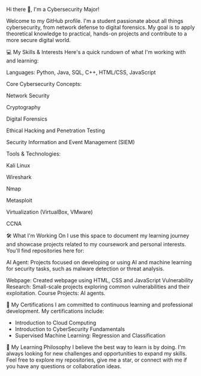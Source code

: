 Hi there 👋, I'm a Cybersecurity Major!

Welcome to my GitHub profile. I'm a student passionate about all things cybersecurity, from network defense to digital forensics. My goal is to apply theoretical knowledge to practical, hands-on projects and contribute to a more secure digital world.

💻 My Skills & Interests
Here's a quick rundown of what I'm working with and learning:

Languages: Python, Java, SQL, C++, HTML/CSS, JavaScript

Core Cybersecurity Concepts:

Network Security

Cryptography

Digital Forensics

Ethical Hacking and Penetration Testing

Security Information and Event Management (SIEM)

Tools & Technologies:

Kali Linux

Wireshark

Nmap

Metasploit

Virtualization (VirtualBox, VMware)

CCNA

🛠️ What I'm Working On
I use this space to document my learning journey and showcase projects related to my coursework and personal interests. You'll find repositories here for:

AI Agent: Projects focused on developing or using AI and machine learning for security tasks, such as malware detection or threat analysis.

Webpage: Created webpage using HTML, CSS and JavaScript
Vulnerability Research: Small-scale projects exploring common vulnerabilities and their exploitation.
Course Projects: AI agents.

📜 My Certifications
I am committed to continuous learning and professional development. My certifications include:
- Introduction to Cloud Computing
- Introduction to CyberSecurity Fundamentals
- Supervised Machine Learning: Regression and Classification



🌱 My Learning Philosophy
I believe the best way to learn is by doing. I'm always looking for new challenges and opportunities to expand my skills. Feel free to explore my repositories, give me a star, or connect with me if you have any questions or collaboration ideas.

